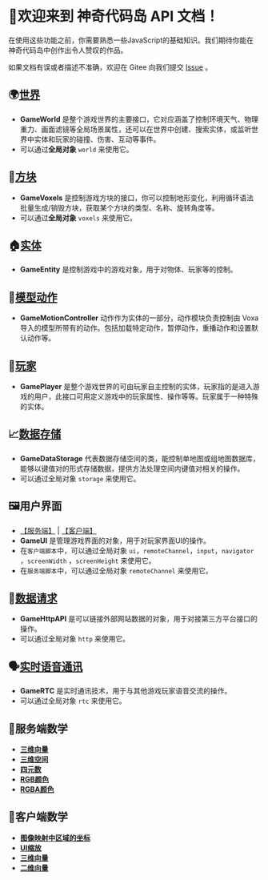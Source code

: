 


# 🎉欢迎来到 神奇代码岛 API 文档！

在使用这些功能之前，你需要熟悉一些JavaScript的基础知识。我们期待你能在神奇代码岛中创作出令人赞叹的作品。

如果文档有误或者描述不准确，欢迎在 Gitee 向我们提交 [Issue](https://gitee.com/box3lab/box3-product-document/issues) 。



## 🌍[世界](/GameWorld/)

- **GameWorld** 是整个游戏世界的主要接口，它对应涵盖了控制环境天气、物理重力、画面滤镜等全局场景属性，还可以在世界中创建、搜索实体，或监听世界中实体和玩家的碰撞、伤害、互动等事件。
- 可以通过**全局对象** `world` 来使用它。

## 🧱[方块](/GameVoxels/)

- **GameVoxels** 是控制游戏方块的接口，你可以控制地形变化，利用循环语法批量生成/销毁方块，获取某个方块的类型、名称、旋转角度等。
- 可以通过**全局对象** `voxels` 来使用它。

## 🏠[实体](/GameEntity/)

- **GameEntity** 是控制游戏中的游戏对象，用于对物体、玩家等的控制。

## 🕺[模型动作](/GameMotionController/)

- **GameMotionController** 动作作为实体的一部分，动作模块负责控制由 Voxa 导入的模型所带有的动作。包括加载特定动作，暂停动作，重播动作和设置默认动作等。

## 👤[玩家](/GamePlayer/)

- **GamePlayer** 是整个游戏世界的可由玩家自主控制的实体，玩家指的是进入游戏的用户，此接口可用定义游戏中的玩家属性、操作等等。玩家属于一种特殊的实体。

## 📈[数据存储](/GameDataStorage/)

- **GameDataStorage** 代表数据存储空间的类，能控制单地图或组地图数据库，能够以键值对的形式存储数据，提供方法处理空间内键值对相关的操作。
- 可以通过全局对象 `storage` 来使用它。

## 🖼️用户界面
- [【服务端】](/GameUI/server) | [【客户端】](/GameUI/client) 
- **GameUI** 是管理游戏界面的对象，用于对玩家界面UI的操作。
- 在`客户端脚本`中，可以通过全局对象 `ui`，`remoteChannel`，`input`，`navigator` ，`screenWidth` ，`screenHeight` 来使用它。
- 在`服务端脚本`中，可以通过全局对象 `remoteChannel` 来使用它。

## 🔗[数据请求](/GameHttpAPI/)

- **GameHttpAPI** 是可以链接外部网站数据的对象，用于对接第三方平台接口的操作。
- 可以通过全局对象 `http` 来使用它。

## 🗣️[实时语音通讯](/GameRTC/)

- **GameRTC** 是实时通讯技术，用于与其他游戏玩家语音交流的操作。
- 可以通过全局对象 `rtc` 来使用它。

## 🟰服务端数学

- [**三维向量**](/GameVector3/)
- [**三维空间**](/GameBounds3/)
- [**四元数**](/GameQuaternion/)
- [**RGB颜色**](/GameRGBColor/)
- [**RGBA颜色**](/GameRGBAColor/)

## 🟰客户端数学

- [**图像映射中区域的坐标**](/GameUI/maths/Coord2)
- [**UI缩放**](/GameUI/maths/UiScale)
- [**三维向量**](/GameUI/maths/Vec3)
- [**二维向量**](/GameUI/maths/Vec2)
